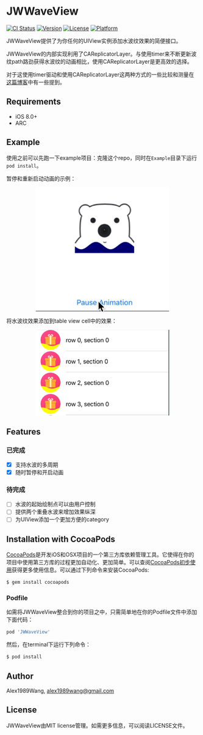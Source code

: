 # JWWaveView
[![CI Status](http://img.shields.io/travis/Alex1989Wang/JWWaveView.svg?style=flat)](https://travis-ci.org/Alex1989Wang/JWWaveView)
[![Version](https://img.shields.io/cocoapods/v/JWWaveView.svg?style=flat)](http://cocoapods.org/pods/JWWaveView)
[![License](https://img.shields.io/cocoapods/l/JWWaveView.svg?style=flat)](http://cocoapods.org/pods/JWWaveView)
[![Platform](https://img.shields.io/cocoapods/p/JWWaveView.svg?style=flat)](http://cocoapods.org/pods/JWWaveView)

JWWaveView提供了为你任何的UIView实例添加水波纹效果的简便接口。

JWWaveView的内部实现利用了CAReplicatorLayer。与使用timer来不断更新波纹path路劲获得水波纹的动画相比，使用CAReplicatorLayer是更高效的选择。

对于这使用timer驱动和使用CAReplicatorLayer这两种方式的一些比较和测量在[这篇博客](http://awesomejiang.cn/english/2018/03/20/Highly-perfomant-Waving-Effect.html)中有一些提到。

## Requirements

- iOS 8.0+
- ARC

## Example

使用之前可以先跑一下example项目：克隆这个repo，同时在`Example`目录下运行`pod install`。

暂停和重新启动动画的示例：

<div align='center'>
<img 
src="https://raw.githubusercontent.com/Alex1989Wang/JWWaveView/master/Example/JWWaveView/SceenShots/wave_effect_pause.gif" 
width="350" 
title = "water-waving effect pause and unpause"
alt = "water-waving effect pause and unpause"
align = center
/>
</div>

将水波纹效果添加到table view cell中的效果：

<div align='center'>
<img 
src="https://raw.githubusercontent.com/Alex1989Wang/JWWaveView/master/Example/JWWaveView/SceenShots/wave_effect_gif.gif" 
width="350" 
title = "water-waving effect"
alt = "water-waving effect"
align = center
/>
</div>

## Features

### 已完成

- [x] 支持水波的多周期
- [x] 随时暂停和开启动画 

### 待完成 

- [ ] 水波的起始绘制点可以由用户控制 
- [ ] 提供两个重叠水波来增加效果纵深
- [ ] 为UIView添加一个更加方便的category 

## Installation with CocoaPods

[CocoaPods](http://cocoapods.org)是开发iOS和OSX项目的一个第三方库依赖管理工具。它使得在你的项目中使用第三方库的过程更加自动化、更加简单。可以查阅[CocoaPods初步使用](https://github.com/Alex1989Wang/JWWaveView/blob/master/README.md)获得更多使用信息。可以通过下列命令来安装CocoaPods:

```bash
$ gem install cocoapods
```

### Podfile

如需将JWWaveView整合到你的项目之中，只需简单地在你的Podfile文件中添加下面代码：

```ruby
pod 'JWWaveView'
```

然后，在terminal下运行下列命令：

```bash
$ pod install
```

## Author

Alex1989Wang, alex1989wang@gmail.com

## License

JWWaveView由MIT license管理。如需更多信息，可以阅读LICENSE文件。
